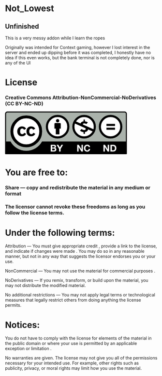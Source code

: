 # Not_Lowest
## Unfinished

This is a very messy addon while I learn the ropes

Originally was intended for Context gaming, however I lost interest in the server and ended up dipping before it was completed, I honestly have no idea if this even works,
but the bank terminal is not completely done, nor is any of the UI

# License 
### Creative Commons Attribution-NonCommercial-NoDerivatives (CC BY-NC-ND)
![CC BY-NC-ND](image.png)
# You are free to:
### Share — copy and redistribute the material in any medium or format
### The licensor cannot revoke these freedoms as long as you follow the license terms.
# Under the following terms:
Attribution — You must give appropriate credit , provide a link to the license, and indicate if changes were made . You may do so in any reasonable manner, but not in any way that suggests the licensor endorses you or your use.

NonCommercial — You may not use the material for commercial purposes .

NoDerivatives — If you remix, transform, or build upon the material, you may not distribute the modified material.

No additional restrictions — You may not apply legal terms or technological measures that legally restrict others from doing anything the license permits.

# Notices:
You do not have to comply with the license for elements of the material in the public domain or where your use is permitted by an applicable exception or limitation .

No warranties are given. The license may not give you all of the permissions necessary for your intended use. For example, other rights such as publicity, privacy, or moral rights may limit how you use the material.